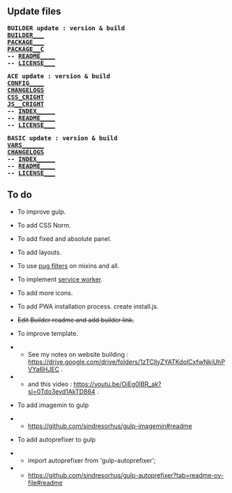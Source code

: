 ## Update files

<div style="font-family:Consolas,monospace;font-weight:bold;">

BUILDER update : version & build  
  [BUILDER___](_BUILDER_vars.pug)  
  [PACKAGE___](package.json)  
  [PACKAGE__C](package-copy.json)  
  -- [README____](README.md)  
  -- [LICENSE___](LICENSE.txt)  

ACE update : version & build  
  [CONFIG____](_CONFIGS.pug)  
  [CHANGELOGS](CHANGELOGS.md)  
  [CSS_CRIGHT](styles/gulp_css/_copyright.scss)  
  [JS__CRIGHT](scripts/ts/ace.ts)  
  -- [INDEX_____](pages/index.html.pug)  
  -- [README____](../ace/README.md)  
  -- [LICENSE___](../ace/LICENSE.txt)  

BASIC update : version & build  
  [VARS______](pages/basic/_vars.pug)  
  [CHANGELOGS](pages/basic/CHANGELOGS.md)  
  -- [INDEX_____](pages/basic/index.html.pug)  
  -- [README____](../ace/basic/README.md)  
  -- [LICENSE___](../ace/basic/LICENSE.txt)  

</div>

## To do

  - To improve gulp.

  - To add CSS Norm.

  - To add fixed and absolute panel.

  - To add layouts.

  - To use [pug filters](todos/pug-filters.md) on mixins and all.

  - To implement [service worker](todos/service-worker.md).

  - To add more icons.

  - To add PWA installation process. create install.js.

  - ~~Edit Builder readme and add builder link.~~

  - To improve template.
  - - See my notes on website building : https://drive.google.com/drive/folders/1zTCllyZYATKdoICxfwNkiUhPVYa6HJEC .
  - - and this video : https://youtu.be/OjEg0IBR_ak?si=0Tdo3evd1AkTD864 .

  - To add imagemin to gulp
  - - https://github.com/sindresorhus/gulp-imagemin#readme

  - To add autoprefixer to gulp
  - - import autoprefixer from 'gulp-autoprefixer';
  - - https://github.com/sindresorhus/gulp-autoprefixer?tab=readme-ov-file#readme
